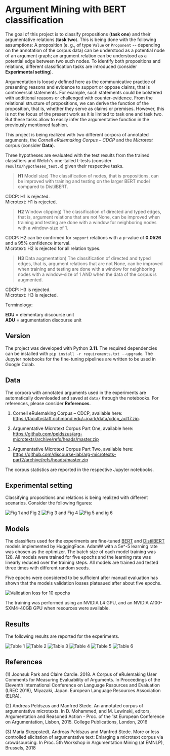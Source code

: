 # Argument Mining with BERT classification

The goal of this project is to classify propositions (**task one**) and 
their argumentative relations (**task two**). This is being done with the 
following assumptions: A proposition (e. g., of type `Value` or 
`Proponent` -- depending on the annotation of the corpus data) can be 
understood as a potential node of an argument graph; an argument relation can 
be understood as a potential edge between two such nodes. To identify both
propositions and relations, different classification tasks are introduced 
(consider **Experimental setting**). 

Argumentation is loosely defined here as the communicative practice of 
presenting reasons and evidence to support or oppose claims, that is 
controversial statements. For example, such statements could be bolstered with 
additional reasons or challenged with counter-evidence. From the 
relational structure of propositions, we can derive the function of the 
proposition, that is, whether they serve as claims or premises. However, 
this is not the focus of the present work as it is limited to task one and task
two. But these tasks allow to easily infer the argumentative function in the 
previously mentioned fashion.

This project is being realized with two different corpora of annotated 
arguments, the *Cornell eRulemaking Corpus – CDCP* and the *Microtext* corpus 
(consider **Data**).

Three hypotheses are evaluated with the test results from the trained 
classifiers and Welch's one-tailed t-tests (consider 
`results/hypotheses_test.R`) given their respective tasks.

>**H1** Model size) The classification of nodes, that is propositions,
can be improved with training and testing on the larger BERT model compared to 
DistilBERT.

CDCP: H1 is rejected.\
Microtext: H1 is rejected.

>**H2** Window clipping) The classification of directed and typed edges, that 
 is, argument relations that are not None, can be improved when training and 
testing are done with a window for neighboring nodes with a window-size of 1.

CDCP: H2 can be confirmed for `support` relations with a p-value of **0.0526** 
and 
a 95% confidence interval. \
Microtext: H2 is rejected for all relation types.

>**H3** Data augmentation) The classification of directed and typed edges, 
that is, argument relations that are not None, can be improved when 
training and testing are done with a window for neighboring nodes with a 
window-size of 1 AND when the data of the corpus is augmented.

CDCP: H3 is rejected. \
Microtext: H3 is rejected.

Terminology:

**EDU** = elementary discourse unit \
**ADU** = argumentation discourse unit

## Version

The project was developed with Python **3.11**. The required dependencies 
can be installed with `pip install -r requirements.txt --upgrade`. The 
Jupyter notebooks for the fine-tuning pipelines are written to be used in 
Google Colab.

## Data
The corpora with annotated arguments used in the experiments are 
automatically downloaded and saved at `data/` through the notebooks. For 
references, please consider **References**.

1) Cornell eRulemaking Corpus – CDCP, available here:
https://facultystaff.richmond.edu/~jpark/data/cdcp_acl17.zip.

2) Argumentative Microtext Corpus Part One, available here:
https://github.com/peldszus/arg-microtexts/archive/refs/heads/master.zip

3) Argumentative Microtext Corpus Part Two, available here:
https://github.com/discourse-lab/arg-microtexts-part2/archive/refs/heads/master.zip

The corpus statistics are reported in the respective Jupyter notebooks.

## Experimental setting

Classifying propositions and relations is being realized with different 
scenarios. Consider the following figures:

![Fig 1 and Fig 2](images/text_prop_image.png)
![Fig 3 and Fig 4](images/cond_a_b_image.png)
![Fig 5 and ig 6](images/cond_c_d_image.png)

## Models

The classifiers used for the experiments are fine-tuned [BERT](https://huggingface.co/google-bert/bert-base-uncased) 
and [DistilBERT](https://huggingface.co/distilbert/distilbert-base-uncased)
models implemented by HuggingFace. AdamW with a 5e^-5 learning rate was 
chosen as the optimizer. The batch size of each model training was 128. All 
models were trained for five epochs and the learning rate was linearly 
reduced over the training steps. All models are trained and tested three 
times with different random seeds.

Five epochs were considered to be sufficient after manual evaluation has shown 
that the models validation losses plateaued after about five epochs.

![Validation loss for 10 epochs](images/loss_propositions_epochs10_linreg_20_07.png)

The training was performed using an NVIDIA L4 GPU, and an NVIDIA A100-SXM4-40GB
GPU when resources were available.

## Results

The following results are reported for the experiments.

![Table 1](images/table_1.png)
![Table 2](images/table_2.png)
![Table 3](images/table_3.png)
![Table 4](images/table_4.png)
![Table 5](images/table_5.png)
![Table 6](images/table_6.png)

## References

(1) Joonsuk Park and Claire Cardie. 2018. A Corpus of eRulemaking User Comments
for Measuring Evaluability of Arguments. In Proceedings of the Eleventh
International Conference on Language Resources and Evaluation (LREC 2018),
Miyazaki, Japan. European Language Resources Association (ELRA).

(2) Andreas Peldszus and Manfred Stede. An annotated corpus of argumentative
microtexts. In D. Mohammed, and M. Lewinski, editors, Argumentation and
Reasoned Action - Proc. of the 1st European Conference on Argumentation,
Lisbon, 2015. College Publications, London, 2016

(3) Maria Skeppstedt, Andreas Peldszus and Manfred Stede. More or less
controlled elicitation of argumentative text: Enlarging a microtext corpus via
crowdsourcing. In Proc. 5th Workshop in Argumentation Mining (at EMNLP),
Brussels, 2018

